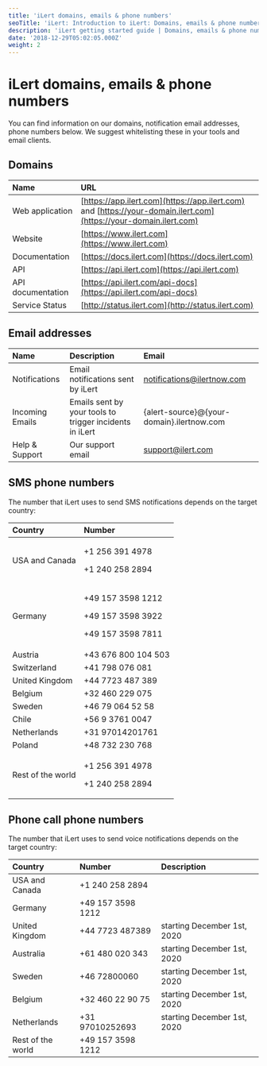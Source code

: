 ```yaml
---
title: 'iLert domains, emails & phone numbers'
seoTitle: 'iLert: Introduction to iLert: Domains, emails & phone numbers'
description: 'iLert getting started guide | Domains, emails & phone numbers'
date: '2018-12-29T05:02:05.000Z'
weight: 2
---
```


# iLert domains, emails & phone numbers

You can find information on our domains, notification email addresses, phone numbers below. We suggest whitelisting these in your tools and email clients.

## Domains <a id="web-services"></a>

| Name | URL |
| :--- | :--- |
| Web application | [https://app.ilert.com](https://app.ilert.com) and [https://your-domain.ilert.com](https://your-domain.ilert.com) |
| Website | [https://www.ilert.com](https://www.ilert.com) |
| Documentation | [https://docs.ilert.com](https://docs.ilert.com) |
| API | [https://api.ilert.com](https://api.ilert.com) |
| API documentation | [https://api.ilert.com/api-docs](https://api.ilert.com/api-docs) |
| Service Status | [http://status.ilert.com](http://status.ilert.com) |

## Email addresses <a id="email-services"></a>

| Name | Description | Email |
| :--- | :--- | :--- |
| Notifications | Email notifications sent by iLert | notifications@ilertnow.com |
| Incoming Emails | Emails sent by your tools to trigger incidents in iLert | {alert-source}@{your-domain}.ilertnow.com |
| Help & Support | Our support email | support@ilert.com |

## SMS phone numbers <a id="sms-alerts"></a>

The number that iLert uses to send SMS notifications depends on the target country:

<table>
  <thead>
    <tr>
      <th style="text-align:left">Country</th>
      <th style="text-align:left">Number</th>
    </tr>
  </thead>
  <tbody>
    <tr>
      <td style="text-align:left">USA and Canada</td>
      <td style="text-align:left">
        <p>+1 256 391 4978</p>
        <p>+1 240 258 2894</p>
      </td>
    </tr>
    <tr>
      <td style="text-align:left">Germany</td>
      <td style="text-align:left">
        <p>+49 157 3598 1212</p>
        <p>+49 157 3598 3922</p>
        <p>+49 157 3598 7811</p>
      </td>
    </tr>
    <tr>
      <td style="text-align:left">Austria</td>
      <td style="text-align:left">+43 676 800 104 503</td>
    </tr>
    <tr>
      <td style="text-align:left">Switzerland</td>
      <td style="text-align:left">+41 798 076 081</td>
    </tr>
    <tr>
      <td style="text-align:left">United Kingdom</td>
      <td style="text-align:left">+44 7723 487 389</td>
    </tr>
    <tr>
      <td style="text-align:left">Belgium</td>
      <td style="text-align:left">+32 460 229 075</td>
    </tr>
    <tr>
      <td style="text-align:left">Sweden</td>
      <td style="text-align:left">+46 79 064 52 58</td>
    </tr>
    <tr>
      <td style="text-align:left">Chile</td>
      <td style="text-align:left">+56 9 3761 0047</td>
    </tr>
    <tr>
      <td style="text-align:left">Netherlands</td>
      <td style="text-align:left">+31 97014201761</td>
    </tr>
    <tr>
      <td style="text-align:left">Poland</td>
      <td style="text-align:left">+48 732 230 768</td>
    </tr>
    <tr>
      <td style="text-align:left">Rest of the world</td>
      <td style="text-align:left">
        <p>+1 256 391 4978</p>
        <p>+1 240 258 2894</p>
      </td>
    </tr>
  </tbody>
</table>

## Phone call phone numbers <a id="voice-alerts"></a>

The number that iLert uses to send voice notifications depends on the target country:



| Country | Number | Description |
| :--- | :--- | :--- |
| USA and Canada | +1 240 258 2894 |  |
| Germany | +49 157 3598 1212 |  |
| United Kingdom | +44 7723 487389 | starting December 1st, 2020 |
| Australia | +61 480 020 343 | starting December 1st, 2020 |
| Sweden | +46 72800060 | starting December 1st, 2020 |
| Belgium | +32 460 22 90 75 | starting December 1st, 2020 |
| Netherlands | +31 97010252693 | starting December 1st, 2020 |
| Rest of the world | +49 157 3598 1212 |  |

